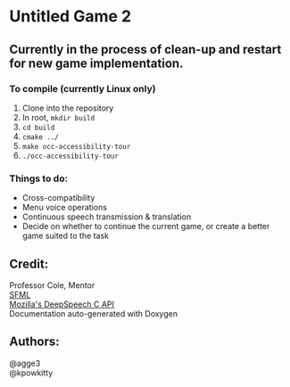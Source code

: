 # Untitled Game 2
## Currently in the process of clean-up and restart for new game implementation.

### To compile (currently Linux only)
  1. Clone into the repository
  2. In root, <code>mkdir build</code>
  3. <code>cd build</code>
  4. <code>cmake ../</code>
  5. <code>make occ-accessibility-tour</code>
  6. <code>./occ-accessibility-tour</code>

### Things to do:
  - Cross-compatibility
  - Menu voice operations
  - Continuous speech transmission & translation
  - Decide on whether to continue the current game, or create a better game suited to the task

## Credit: 
Professor Cole, Mentor<br>
[SFML](https://www.sfml-dev.org/)<br>
[Mozilla's DeepSpeech C API](https://deepspeech.readthedocs.io/en/latest/C-API.html)<br>
Documentation auto-generated with Doxygen<br>

## Authors:
@agge3<br>
@kpowkitty
